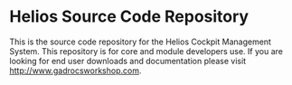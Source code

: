Helios Source Code Repository
======
This is the source code repository for the Helios Cockpit Management System.  This repository is for core and module developers use.  If you are looking for end user downloads and documentation please visit http://www.gadrocsworkshop.com.
